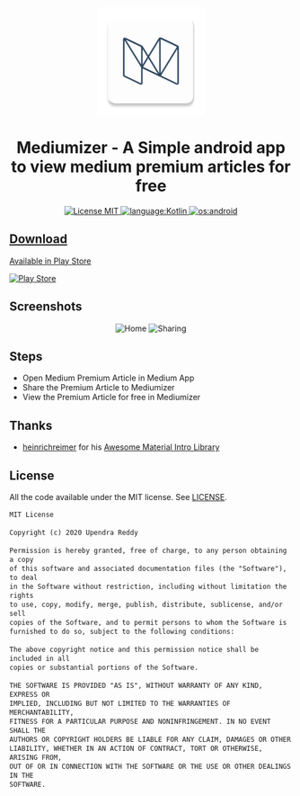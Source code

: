<h1 align="center">
<br>
  <img src="app/src/main/res/mipmap-xxxhdpi/ic_launcher.png" alt="Mediumizer">
<br>
<br>
Mediumizer - A Simple android app to view medium premium articles for free
</h1>

<p align="center">
  <a href="https://opensource.org/licenses/MIT">
    <img src="https://img.shields.io/badge/License-MIT-brightgreen.svg" alt="License MIT">
    <img src="https://img.shields.io/badge/language-kotlin-orange" alt="language:Kotlin">
    <img src="https://img.shields.io/badge/os-android-success" alt="os:android"
  </a>
</p>

## Download

Available in Play Store

<a href="https://play.google.com/store/apps/details?id=com.asanam.mediumizer">
  <img src="https://play.google.com/intl/en_us/badges/static/images/badges/en_badge_web_generic.png" width="200" alt="Play Store">
</a>

## Screenshots

<p align="center">
  <img src="https://user-images.githubusercontent.com/25877454/71652656-06522580-2d4d-11ea-87ad-3ddceb14aea2.jpg" width = "270" height="540" alt="Home">
  <img src="https://user-images.githubusercontent.com/25877454/71652741-9abc8800-2d4d-11ea-95dc-7b9dab511d69.jpg" width="270" height="540" alt="Sharing">
</p>



## Steps
<ul>
  <li> Open Medium Premium Article in Medium App </li>
  <li> Share the Premium Article to Mediumizer </li>
  <li> View the Premium Article for free in Mediumizer </li>
</ul>

## Thanks 
- [heinrichreimer](https://github.com/heinrichreimer) for his [Awesome Material Intro Library](https://github.com/heinrichreimer/material-intro)


## License

All the code available under the MIT license. See [LICENSE](LICENSE).

```
MIT License

Copyright (c) 2020 Upendra Reddy

Permission is hereby granted, free of charge, to any person obtaining a copy
of this software and associated documentation files (the "Software"), to deal
in the Software without restriction, including without limitation the rights
to use, copy, modify, merge, publish, distribute, sublicense, and/or sell
copies of the Software, and to permit persons to whom the Software is
furnished to do so, subject to the following conditions:

The above copyright notice and this permission notice shall be included in all
copies or substantial portions of the Software.

THE SOFTWARE IS PROVIDED "AS IS", WITHOUT WARRANTY OF ANY KIND, EXPRESS OR
IMPLIED, INCLUDING BUT NOT LIMITED TO THE WARRANTIES OF MERCHANTABILITY,
FITNESS FOR A PARTICULAR PURPOSE AND NONINFRINGEMENT. IN NO EVENT SHALL THE
AUTHORS OR COPYRIGHT HOLDERS BE LIABLE FOR ANY CLAIM, DAMAGES OR OTHER
LIABILITY, WHETHER IN AN ACTION OF CONTRACT, TORT OR OTHERWISE, ARISING FROM,
OUT OF OR IN CONNECTION WITH THE SOFTWARE OR THE USE OR OTHER DEALINGS IN THE
SOFTWARE.
```
